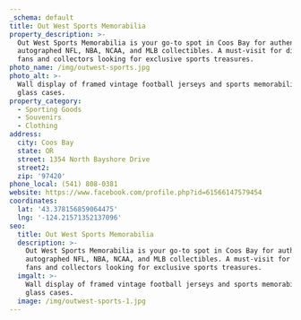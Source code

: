 ```yaml
---
_schema: default
title: Out West Sports Memorabilia
property_description: >-
  Out West Sports Memorabilia is your go-to spot in Coos Bay for authentic
  autographed NFL, NBA, NCAA, and MLB collectibles. A must-visit for die-hard
  fans and collectors looking for exclusive sports treasures.
photo_name: /img/outwest-sports.jpg
photo_alt: >-
  Wall display of framed vintage football jerseys and sports memorabilia in
  glass cases.
property_category:
  - Sporting Goods
  - Souvenirs
  - Clothing
address:
  city: Coos Bay
  state: OR
  street: 1354 North Bayshore Drive
  street2:
  zip: '97420'
phone_local: (541) 808-0381
website: https://www.facebook.com/profile.php?id=61566147579454
coordinates:
  lat: '43.378156859064475'
  lng: '-124.21571352137096'
seo:
  title: Out West Sports Memorabilia
  description: >-
    Out West Sports Memorabilia is your go-to spot in Coos Bay for authentic
    autographed NFL, NBA, NCAA, and MLB collectibles. A must-visit for die-hard
    fans and collectors looking for exclusive sports treasures.
  imgalt: >-
    Wall display of framed vintage football jerseys and sports memorabilia in
    glass cases.
  image: /img/outwest-sports-1.jpg
---
```

